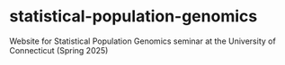 # statistical-population-genomics
Website for Statistical Population Genomics seminar at the University of Connecticut (Spring 2025)
